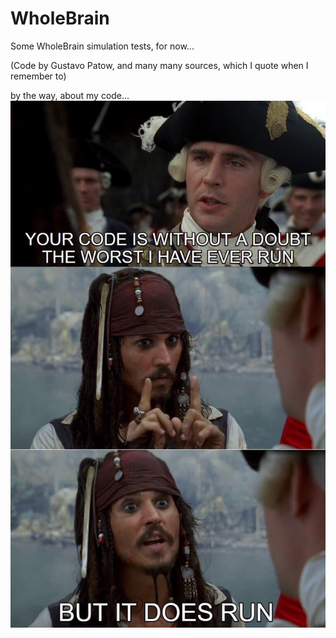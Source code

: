 # WholeBrain
Some WholeBrain simulation tests, for now...

(Code by Gustavo Patow, and many many sources, which I quote when I remember to)

by the way, about my code...
![About my code](/AboutMyCode.jpg)
